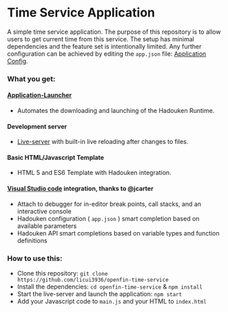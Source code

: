 # Time Service Application

A simple time service application.  The purpose of this repository is to allow users to get current time from this service.  The setup has minimal dependencies and the feature set is intentionally limited. Any further configuration can be achieved by editing the `app.json` file: [Application Config](https://openfin.co/application-config/).

### What you get:

#### [Application-Launcher](https://www.npmjs.com/package/openfin-launcher) 

* Automates the downloading and launching of the Hadouken Runtime.

#### Development server

* [Live-server](https://www.npmjs.com/package/live-server) with built-in live reloading after changes to files.

#### Basic HTML/Javascript Template

* HTML 5 and ES6 Template with Hadouken integration. 

#### [Visual Studio code](https://code.visualstudio.com/) integration, thanks to @jcarter

* Attach to debugger for in-editor break points, call stacks, and an interactive console
* Hadouken configuration ( `app.json` ) smart completion based on available parameters
* Hadouken API smart completions based on variable types and function definitions

### How to use this:

* Clone this repository: `git clone https://github.com/licui3936/openfin-time-service`
* Install the dependencies: `cd openfin-time-service` & `npm install`
* Start the live-server and launch the application: `npm start`
* Add your Javascript code to `main.js` and your HTML to `index.html`
